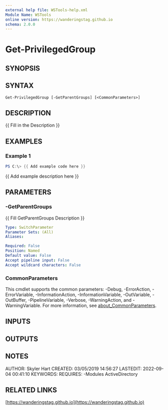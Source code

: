 ```yaml
---
external help file: WSTools-help.xml
Module Name: WSTools
online version: https://wanderingstag.github.io
schema: 2.0.0
---
```


# Get-PrivilegedGroup

## SYNOPSIS

## SYNTAX

```
Get-PrivilegedGroup [-GetParentGroups] [<CommonParameters>]
```

## DESCRIPTION
{{ Fill in the Description }}

## EXAMPLES

### Example 1
```powershell
PS C:\> {{ Add example code here }}
```

{{ Add example description here }}

## PARAMETERS

### -GetParentGroups
{{ Fill GetParentGroups Description }}

```yaml
Type: SwitchParameter
Parameter Sets: (All)
Aliases:

Required: False
Position: Named
Default value: False
Accept pipeline input: False
Accept wildcard characters: False
```

### CommonParameters
This cmdlet supports the common parameters: -Debug, -ErrorAction, -ErrorVariable, -InformationAction, -InformationVariable, -OutVariable, -OutBuffer, -PipelineVariable, -Verbose, -WarningAction, and -WarningVariable. For more information, see [about_CommonParameters](http://go.microsoft.com/fwlink/?LinkID=113216).

## INPUTS

## OUTPUTS

## NOTES
AUTHOR: Skyler Hart
CREATED: 03/05/2019 14:56:27
LASTEDIT: 2022-09-04 00:41:10
KEYWORDS:
REQUIRES:
    -Modules ActiveDirectory

## RELATED LINKS

[https://wanderingstag.github.io](https://wanderingstag.github.io)


